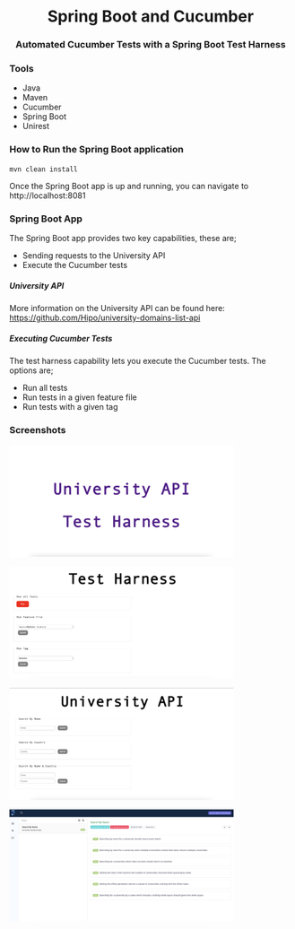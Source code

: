 <h1 align="center">Spring Boot and Cucumber</h1>
<h3 align="center">Automated Cucumber Tests with a Spring Boot Test Harness</h3>

### 

### Tools
* Java
* Maven
* Cucumber
* Spring Boot
* Unirest

### How to Run the Spring Boot application
```shell
mvn clean install
```

Once the Spring Boot app is up and running, you can navigate to http://localhost:8081


### Spring Boot App
The Spring Boot app provides two key capabilities, these are;
* Sending requests to the University API
* Execute the Cucumber tests

##### University API
More information on the University API can be found here: https://github.com/Hipo/university-domains-list-api 

##### Executing Cucumber Tests
The test harness capability lets you execute the Cucumber tests. The options are;
* Run all tests
* Run tests in a given feature file
* Run tests with a given tag


### Screenshots
<p >
  <img width="400" height="200" src="landing-page.png">
</p>
<p>
  <img width="400" height="200" src="test-harness-page.png">
</p>
<p>
  <img width="400" height="200" src="university-api-page.png">
</p>
<p>
  <img width="400" height="200" src="test-report.png">
</p>
